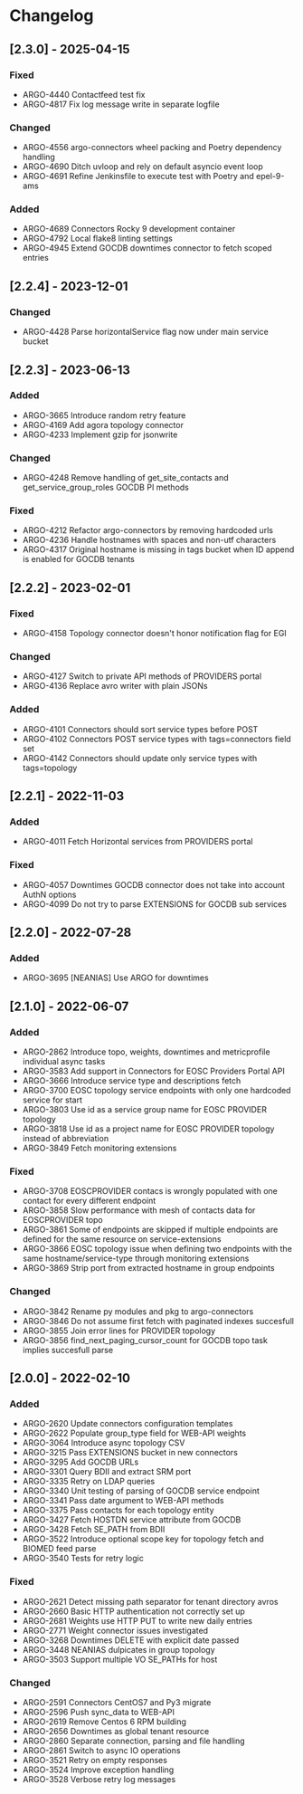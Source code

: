 # Changelog

## [2.3.0] - 2025-04-15

### Fixed

* ARGO-4440 Contactfeed test fix
* ARGO-4817 Fix log message write in separate logfile

### Changed

* ARGO-4556 argo-connectors wheel packing and Poetry dependency handling
* ARGO-4690 Ditch uvloop and rely on default asyncio event loop
* ARGO-4691 Refine Jenkinsfile to execute test with Poetry and epel-9-ams

### Added

* ARGO-4689 Connectors Rocky 9 development container
* ARGO-4792 Local flake8 linting settings
* ARGO-4945 Extend GOCDB downtimes connector to fetch scoped entries

## [2.2.4] - 2023-12-01

### Changed

* ARGO-4428 Parse horizontalService flag now under main service bucket

## [2.2.3] - 2023-06-13

### Added

* ARGO-3665 Introduce random retry feature
* ARGO-4169 Add agora topology connector
* ARGO-4233 Implement gzip for jsonwrite

### Changed

* ARGO-4248 Remove handling of get_site_contacts and get_service_group_roles GOCDB PI methods

### Fixed

* ARGO-4212 Refactor argo-connectors by removing hardcoded urls
* ARGO-4236 Handle hostnames with spaces and non-utf characters
* ARGO-4317 Original hostname is missing in tags bucket when ID append is enabled for GOCDB tenants

## [2.2.2] - 2023-02-01

### Fixed

* ARGO-4158 Topology connector doesn't honor notification flag for EGI

### Changed

* ARGO-4127 Switch to private API methods of PROVIDERS portal
* ARGO-4136 Replace avro writer with plain JSONs

### Added

* ARGO-4101 Connectors should sort service types before POST
* ARGO-4102 Connectors POST service types with tags=connectors field set
* ARGO-4142 Connectors should update only service types with tags=topology

## [2.2.1] - 2022-11-03

### Added

* ARGO-4011 Fetch Horizontal services from PROVIDERS portal

### Fixed

* ARGO-4057 Downtimes GOCDB connector does not take into account AuthN options
* ARGO-4099 Do not try to parse EXTENSIONS for GOCDB sub services

## [2.2.0] - 2022-07-28

### Added

* ARGO-3695 [NEANIAS] Use ARGO for downtimes

## [2.1.0] - 2022-06-07

### Added

* ARGO-2862 Introduce topo, weights, downtimes and metricprofile individual async tasks
* ARGO-3583 Add support in Connectors for EOSC Providers Portal API
* ARGO-3666 Introduce service type and descriptions fetch
* ARGO-3700 EOSC topology service endpoints with only one hardcoded service for start
* ARGO-3803 Use id as a service group name for EOSC PROVIDER topology
* ARGO-3818 Use id as a project name for EOSC PROVIDER topology instead of abbreviation
* ARGO-3849 Fetch monitoring extensions

### Fixed

* ARGO-3708 EOSCPROVIDER contacs is wrongly populated with one contact for every different endpoint
* ARGO-3858 Slow performance with mesh of contacts data for EOSCPROVIDER topo
* ARGO-3861 Some of endpoints are skipped if multiple endpoints are defined for the same resource on service-extensions
* ARGO-3866 EOSC topology issue when defining two endpoints with the same hostname/service-type through monitoring extensions
* ARGO-3869 Strip port from extracted hostname in group endpoints

### Changed

* ARGO-3842 Rename py modules and pkg to argo-connectors
* ARGO-3846 Do not assume first fetch with paginated indexes succesfull
* ARGO-3855 Join error lines for PROVIDER topology
* ARGO-3856 find_next_paging_cursor_count for GOCDB topo task implies succesfull parse

## [2.0.0] - 2022-02-10

### Added

* ARGO-2620 Update connectors configuration templates
* ARGO-2622 Populate group_type field for WEB-API weights
* ARGO-3064 Introduce async topology CSV
* ARGO-3215 Pass EXTENSIONS bucket in new connectors
* ARGO-3295 Add GOCDB URLs
* ARGO-3301 Query BDII and extract SRM port
* ARGO-3335 Retry on LDAP queries
* ARGO-3340 Unit testing of parsing of GOCDB service endpoint
* ARGO-3341 Pass date argument to WEB-API methods
* ARGO-3375 Pass contacts for each topology entity
* ARGO-3427 Fetch HOSTDN service attribute from GOCDB
* ARGO-3428 Fetch SE_PATH from BDII
* ARGO-3522 Introduce optional scope key for topology fetch and BIOMED feed parse
* ARGO-3540 Tests for retry logic

### Fixed

* ARGO-2621 Detect missing path separator for tenant directory avros
* ARGO-2660 Basic HTTP authentication not correctly set up
* ARGO-2681 Weights use HTTP PUT to write new daily entries
* ARGO-2771 Weight connector issues investigated
* ARGO-3268 Downtimes DELETE with explicit date passed
* ARGO-3448 NEANIAS dulpicates in group topology
* ARGO-3503 Support multiple VO SE_PATHs for host

### Changed

* ARGO-2591 Connectors CentOS7 and Py3 migrate
* ARGO-2596 Push sync_data to WEB-API
* ARGO-2619 Remove Centos 6 RPM building
* ARGO-2656 Downtimes as global tenant resource
* ARGO-2860 Separate connection, parsing and file handling
* ARGO-2861 Switch to async IO operations
* ARGO-3521 Retry on empty responses
* ARGO-3524 Improve exception handling
* ARGO-3528 Verbose retry log messages
